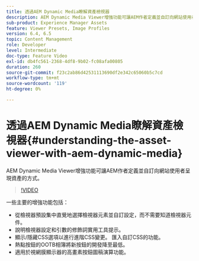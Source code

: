 ```yaml
---
title: 透過AEM Dynamic Media瞭解資產檢視器
description: AEM Dynamic Media Viewer增強功能可讓AEM作者定義並自訂向網站使用者呈現資產的方式。
sub-product: Experience Manager Assets
feature: Viewer Presets, Image Profiles
version: 6.4, 6.5
topic: Content Management
role: Developer
level: Intermediate
doc-type: Feature Video
exl-id: db4fc561-2368-4df8-9b02-fc08afa00805
duration: 260
source-git-commit: f23c2ab86d42531113690df2e342c65060b5c7cd
workflow-type: tm+mt
source-wordcount: '119'
ht-degree: 0%

---
```


# 透過AEM Dynamic Media瞭解資產檢視器{#understanding-the-asset-viewer-with-aem-dynamic-media}

AEM Dynamic Media Viewer增強功能可讓AEM作者定義並自訂向網站使用者呈現資產的方式。

>[!VIDEO](https://video.tv.adobe.com/v/17783?quality=12&learn=on)

一些主要的增強功能包括：

* 從檢視器預設集中直覺地選擇檢視器元素並自訂設定，而不需要知道檢視器元件。
* 說明檢視器設定和引數的修飾詞實用工具提示。
* 顯示/隱藏CSS選項以進行進階CSS變更。 匯入自訂CSS的功能。
* 熱點按鈕的OOTB相簿將新按鈕的開發降至最低。
* 適用於視網膜顯示器的高畫素按鈕圖稿演算功能。
